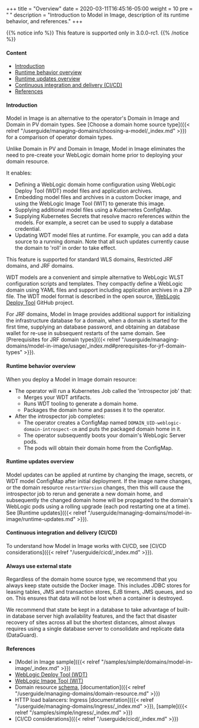 +++
title = "Overview"
date = 2020-03-11T16:45:16-05:00
weight = 10
pre = "<b> </b>"
description = "Introduction to Model in Image, description of its runtime behavior, and references."
+++

{{% notice info %}}
This feature is supported only in 3.0.0-rc1.
{{% /notice %}}

#### Content

 - [Introduction](#introduction)
 - [Runtime behavior overview](#runtime-behavior-overview)
 - [Runtime updates overview](#runtime-updates-overview)
 - [Continuous integration and delivery (CI/CD)](#continuous-integration-and-delivery-cicd)
 - [References](#references)

#### Introduction

Model in Image is an alternative to the operator's Domain in Image and Domain in PV domain types. See [Choose a domain home source type]({{< relref "/userguide/managing-domains/choosing-a-model/_index.md" >}}) for a comparison of operator domain types.

Unlike Domain in PV and Domain in Image, Model in Image eliminates the need to pre-create your WebLogic domain home prior to deploying your domain resource.

It enables:

 - Defining a WebLogic domain home configuration using WebLogic Deploy Tool (WDT) model files and application archives.
 - Embedding model files and archives in a custom Docker image, and using the WebLogic Image Tool (WIT) to generate this image.
 - Supplying additional model files using a Kubernetes ConfigMap.
 - Supplying Kubernetes Secrets that resolve macro references within the models. For example, a secret can be used to supply a database credential.
 - Updating WDT model files at runtime. For example, you can add a data source to a running domain. Note that all such updates currently cause the domain to 'roll' in order to take effect.

This feature is supported for standard WLS domains, Restricted JRF domains, and JRF domains.

WDT models are a convenient and simple alternative to WebLogic WLST configuration scripts and templates. They compactly define a WebLogic domain using YAML files and support including application archives in a ZIP file.  The WDT model format is described in the open source, [WebLogic Deploy Tool](https://github.com/oracle/weblogic-deploy-tooling) GitHub project.

For JRF domains, Model in Image provides additional support for initializing the infrastructure database for a domain, when a domain is started for the first time, supplying an database password, and obtaining an database wallet for re-use in subsequent restarts of the same domain. See [Prerequisites for JRF domain types]({{< relref "/userguide/managing-domains/model-in-image/usage/_index.md#prerequisites-for-jrf-domain-types" >}}).


#### Runtime behavior overview

When you deploy a Model in Image domain resource:

  - The operator will run a Kubernetes Job called the 'introspector job' that:
    - Merges your WDT artifacts.
    - Runs WDT tooling to generate a domain home.
    - Packages the domain home and passes it to the operator.
  - After the introspector job completes:
    - The operator creates a ConfigMap named `DOMAIN_UID-weblogic-domain-introspect-cm` and puts the packaged domain home in it.
    - The operator subsequently boots your domain's WebLogic Server pods.
    - The pods will obtain their domain home from the ConfigMap.

#### Runtime updates overview

Model updates can be applied at runtime by changing the image, secrets, or WDT model ConfigMap after initial deployment. If the image name changes, or the domain resource `restartVersion` changes, then this will cause the introspector job to rerun and generate a new domain home, and subsequently the changed domain home will be propagated to the domain's WebLogic pods using a rolling upgrade (each pod restarting one at a time). See [Runtime updates]({{< relref "/userguide/managing-domains/model-in-image/runtime-updates.md" >}}).

#### Continuous integration and delivery (CI/CD)

To understand how Model in Image works with CI/CD, see [CI/CD considerations]({{< relref "/userguide/cicd/_index.md" >}}).

#### Always use external state

Regardless of the domain home source type, we recommend that you always keep
state outside the Docker image. This includes JDBC stores for leasing tables, JMS and transaction stores,
EJB timers, JMS queues, and so on. This ensures that data will not be lost when
a container is destroyed.

We recommend that state be kept in a database to take advantage of built-in
database server high availability features, and the fact that disaster recovery of sites across all
but the shortest distances, almost always requires using a single database
server to consolidate and replicate data (DataGuard).

#### References

 - [Model in Image sample]({{< relref "/samples/simple/domains/model-in-image/_index.md" >}})
 - [WebLogic Deploy Tool (WDT)](https://github.com/oracle/weblogic-deploy-tooling)
 - [WebLogic Image Tool (WIT)](https://github.com/oracle/weblogic-image-tool)
 - Domain resource [schema](https://github.com/oracle/weblogic-kubernetes-operator/blob/master/docs/domains/Domain.md), [documentation]({{< relref "/userguide/managing-domains/domain-resource.md" >}})
 - HTTP load balancers: Ingress [documentation]({{< relref "/userguide/managing-domains/ingress/_index.md" >}}), [sample]({{< relref "/samples/simple/ingress/_index.md" >}})
 - [CI/CD considerations]({{< relref "/userguide/cicd/_index.md" >}})
